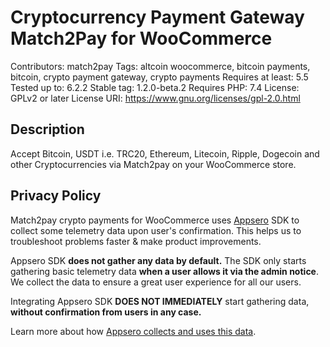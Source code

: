 # Cryptocurrency Payment Gateway Match2Pay for WooCommerce

Contributors: match2pay
Tags: altcoin woocommerce, bitcoin payments, bitcoin, crypto payment gateway, crypto payments
Requires at least: 5.5
Tested up to: 6.2.2
Stable tag: 1.2.0-beta.2
Requires PHP: 7.4
License: GPLv2 or later
License URI: https://www.gnu.org/licenses/gpl-2.0.html

## Description 

Accept Bitcoin, USDT i.e. TRC20, Ethereum, Litecoin, Ripple, Dogecoin and other Cryptocurrencies via Match2pay on your WooCommerce store.

## Privacy Policy

Match2pay crypto payments for WooCommerce uses [Appsero](https://appsero.com) SDK to collect some telemetry data upon user's confirmation. This helps us to troubleshoot problems faster & make product improvements.

Appsero SDK **does not gather any data by default.** The SDK only starts gathering basic telemetry data **when a user allows it via the admin notice**. We collect the data to ensure a great user experience for all our users.

Integrating Appsero SDK **DOES NOT IMMEDIATELY** start gathering data, **without confirmation from users in any case.**

Learn more about how [Appsero collects and uses this data](https://appsero.com/privacy-policy/).

